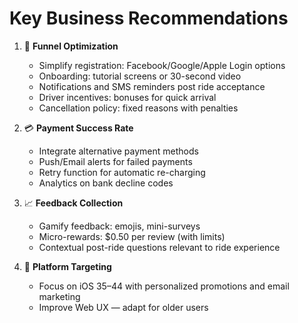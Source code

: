# Key Business Recommendations

1. 🔁 **Funnel Optimization**
    - Simplify registration: Facebook/Google/Apple Login options
    - Onboarding: tutorial screens or 30-second video
    - Notifications and SMS reminders post ride acceptance
    - Driver incentives: bonuses for quick arrival
    - Cancellation policy: fixed reasons with penalties

2. 💳 **Payment Success Rate**
    - Integrate alternative payment methods
    - Push/Email alerts for failed payments
    - Retry function for automatic re-charging
    - Analytics on bank decline codes

3. 📈 **Feedback Collection**
    - Gamify feedback: emojis, mini-surveys
    - Micro-rewards: $0.50 per review (with limits)
    - Contextual post-ride questions relevant to ride experience

4. 🎯 **Platform Targeting**
    - Focus on iOS 35–44 with personalized promotions and email marketing
    - Improve Web UX — adapt for older users
 
